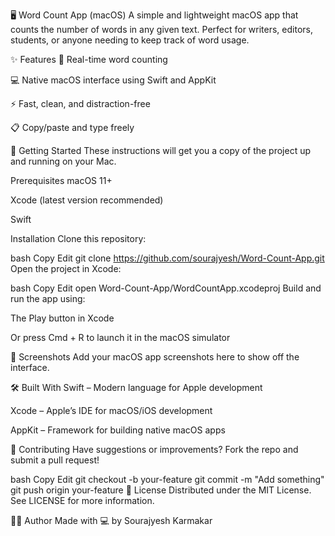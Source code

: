🖥️ Word Count App (macOS)
A simple and lightweight macOS app that counts the number of words in any given text. Perfect for writers, editors, students, or anyone needing to keep track of word usage.

✨ Features
🧠 Real-time word counting

💻 Native macOS interface using Swift and AppKit

⚡ Fast, clean, and distraction-free

📋 Copy/paste and type freely

🚀 Getting Started
These instructions will get you a copy of the project up and running on your Mac.

Prerequisites
macOS 11+

Xcode (latest version recommended)

Swift

Installation
Clone this repository:

bash
Copy
Edit
git clone https://github.com/sourajyesh/Word-Count-App.git
Open the project in Xcode:

bash
Copy
Edit
open Word-Count-App/WordCountApp.xcodeproj
Build and run the app using:

The Play button in Xcode

Or press Cmd + R to launch it in the macOS simulator

📸 Screenshots
Add your macOS app screenshots here to show off the interface.

🛠️ Built With
Swift – Modern language for Apple development

Xcode – Apple’s IDE for macOS/iOS development

AppKit – Framework for building native macOS apps

🤝 Contributing
Have suggestions or improvements? Fork the repo and submit a pull request!

bash
Copy
Edit
git checkout -b your-feature
git commit -m "Add something"
git push origin your-feature
📄 License
Distributed under the MIT License. See LICENSE for more information.

👨‍💻 Author
Made with 💻 by Sourajyesh Karmakar